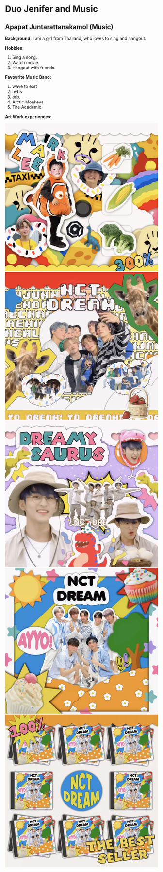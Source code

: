 # Duo Jenifer and Music

## Apapat Juntarattanakamol (Music)

**Background:**
I am a girl from Thailand, who loves to sing and hangout.

**Hobbies:**
1. Sing a song.
2. Watch movie.
3. Hangout with friends.

**Favourite Music Band:**
1. wave to eart
2. hybs
3. brb.
4. Arctic Monkeys
5. The Academic

**Art Work experiences:**

![Fender Telecaster](images/IMG_3836.jpg)
![Fender Telecaster](images/IMG_3837.jpg)
![Fender Telecaster](images/IMG_3838.jpg)
![Fender Telecaster](images/IMG_3840.jpg)
![Fender Telecaster](images/IMG_3841.jpg)